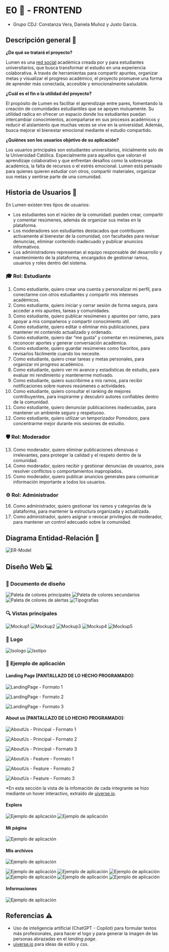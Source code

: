 # E0 💫 - FRONTEND
* Grupo CDJ: Constanza Vera, Daniela Muñoz y Justo García.

## Descripción general 💭

**¿De qué se tratará el proyecto?**

Lumen es una <u>red social</u> académica creada por y para estudiantes universitarios, que busca transformar el estudio en una experiencia colaborativa. A través de herramientas para compartir apuntes, organizar metas y visualizar el progreso académico, el proyecto promueve una forma de aprender más conectada, accesible y emocionalmente saludable.

**¿Cuál es el fin o la utilidad del proyecto?**

El propósito de Lumen es facilitar el aprendizaje entre pares, fomentando la creación de comunidades estudiantiles que se apoyen mutuamente. Su utilidad radica en ofrecer un espacio donde los estudiantes puedan intercambiar conocimientos, acompañarse en sus procesos académicos y reducir el aislamiento que muchas veces se vive en la universidad. Además, busca mejorar el bienestar emocional mediante el estudio compartido.

**¿Quiénes son los usuarios objetivo de su aplicación?**

Los usuarios principales son estudiantes universitarios, inicialmente solo de la Universidad Católica. Especialmente para aquellos que valoran el aprendizaje colaborativo y que enfrentan desafíos como la sobrecarga académica, la falta de recursos o el estrés emocional. Lumen está pensado para quienes quieren estudiar con otros, compartir materiales, organizar sus metas y sentirse parte de una comunidad.

## Historia de Usuarios 👥 

En Lumen existen tres tipos de usuarios:
* Los estudiantes son el núcleo de la comunidad: pueden crear, compartir y comentar resúmenes, además de organizar sus metas en la plataforma.
* Los moderadores son estudiantes destacados que contribuyen activamente al bienestar de la comunidad, con facultades para revisar denuncias, eliminar contenido inadecuado y publicar anuncios informativos.
* Los administradores representan al equipo responsable del desarrollo y mantenimiento de la plataforma, encargados de gestionar ramos, usuarios y roles dentro del sistema.

### 🎓 Rol: Estudiante

1. Como estudiante, quiero crear una cuenta y personalizar mi perfil, para conectarme con otros estudiantes y compartir mis intereses académicos.
2. Como estudiante, quiero iniciar y cerrar sesión de forma segura, para acceder a mis apuntes, tareas y comunidades.
3. Como estudiante, quiero publicar resúmenes y apuntes por ramo, para apoyar a mis compañeros y compartir conocimiento útil.
4. Como estudiante, quiero editar o eliminar mis publicaciones, para mantener mi contenido actualizado y ordenado.
5. Como estudiante, quiero dar “me gusta” y comentar en resúmenes, para reconocer aportes y generar conversación académica.
6. Como estudiante, quiero guardar resúmenes como favoritos, para revisarlos fácilmente cuando los necesite.
7. Como estudiante, quiero crear tareas y metas personales, para organizar mi progreso académico.
8. Como estudiante, quiero ver mi avance y estadísticas de estudio, para evaluar mi rendimiento y mantenerme motivado.
9. Como estudiante, quiero suscribirme a mis ramos, para recibir notificaciones sobre nuevos resúmenes o actividades.
10. Como estudiante, quiero consultar el ranking de mejores contribuyentes, para inspirarme y descubrir autores confiables dentro de la comunidad.
11. Como estudiante, quiero denunciar publicaciones inadecuadas, para mantener un ambiente seguro y respetuoso.
12. Como estudiante, quiero utilizar un temporizador Pomodoro, para concentrarme mejor durante mis sesiones de estudio.

### 🛡️ Rol: Moderador

13. Como moderador, quiero eliminar publicaciones ofensivas o irrelevantes, para proteger la calidad y el respeto dentro de la comunidad.
14. Como moderador, quiero recibir y gestionar denuncias de usuarios, para resolver conflictos o comportamientos inapropiados.
15. Como moderador, quiero publicar anuncios generales para comunicar información importante a todos los usuarios.

### ⚙️ Rol: Administrador

16. Como administrador, quiero gestionar los ramos y categorías de la plataforma, para mantener la estructura organizada y actualizada.
17. Como administrador, quiero asignar o revocar privilegios de moderador, para mantener un control adecuado sobre la comunidad.

## Diagrama Entidad-Relación 📜
![ER-Model](assets/ER-Model.png)

## Diseño Web 💻

### 🎨 Documento de diseño
![Paleta de colores principales](assets/Design/PrincipalColors.png)
![Paleta de colores secundarios](assets/Design/SecondaryColors.png)
![Paleta de colores de alertas](assets/Design/AlertColors.png)
![Tipografías](assets/Design/Typography.png)

### 🔍 Vistas principales
![Mockup1](assets/Views/Mockups(1).png)
![Mockup2](assets/Views/Mockups(2).png)
![Mockup3](assets/Views/Mockups(3).png)
![Mockup4](assets/Views/Mockups(4).png)
![Mockup5](assets/Views/Mockups(5).png)

### 👀 Logo
![Isologo](assets/Isologo.png)
![Isotipo](assets/Isotipo.png)

### 📱 Ejemplo de aplicación
#### Landing Page [PANTALLAZO DE LO HECHO PROGRAMADO]:
![LandingPage - Formato 1](assets/Views/LandingPage_formato1.png)

![LandingPage - Formato 2](assets/Views/LandingPage_formato2.png)

![LandingPage - Formato 3](assets/Views/LandingPage_formato3.png)

#### About us [PANTALLAZO DE LO HECHO PROGRAMADO]:
![AboutUs - Principal - Formato 1](assets/Views/AboutUs_principal_formato1.png)

![AboutUs - Principal - Formato 2](assets/Views/AboutUs_principal_formato2.png)

![AboutUs - Principal - Formato 3](assets/Views/AboutUs_principal_formato3.png)

![AboutUs - Feature - Formato 1](assets/Views/AboutUs_mostrarfeature_formato1.png)

![AboutUs - Feature - Formato 2](assets/Views/AboutUs_mostrarfeature_formato2.png)

![AboutUs - Feature - Formato 3](assets/Views/AboutUs_mostrarfeature_formato3.png)

*En esta sección la vista de la infomación de cada integrante se hizo mediante un hover interactivo, extraído de [uiverse.io](https://uiverse.io/kamehame-ha/chilly-snake-91).

#### Explora
![Ejemplo de aplicación](assets/Views/PaginasPrincipalesPC(2).png)
![Ejemplo de aplicación](assets/Views/ventanasemergentes(1).png)

#### Mi página
![Ejemplo de aplicación](assets/Views/PaginasPrincipalesPC(3).png)

#### Mis archivos
![Ejemplo de aplicación](assets/Views/PaginasPrincipalesPC(4).png)

![Ejemplo de aplicación](assets/Views/ventanasemergentes(2).png)
![Ejemplo de aplicación](assets/Views/ventanasemergentes(3).png)
![Ejemplo de aplicación](assets/Views/ventanasemergentes(4).png)
![Ejemplo de aplicación](assets/Views/ventanasemergentes(5).png)
![Ejemplo de aplicación](assets/Views/ventanasemergentes(6).png)
![Ejemplo de aplicación](assets/Views/ventanasemergentes(7).png)

#### Informaciones
![Ejemplo de aplicación](assets/Views/PaginasPrincipalesPC(5).png)

## Referencias ⚠️
* Uso de inteligencia artificial (ChatGPT - Copilot) para formular textos más profesionales, para hacer el logo y para generar la imagen de las personas abrazadas en el _landing page_.
* [uiverse.io](https://uiverse.io/) para ideas de estilo y css.
